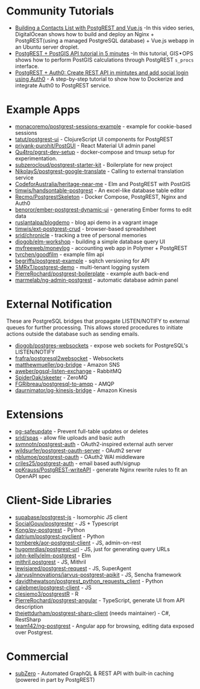 Community Tutorials
===================

-   [Building a Contacts List with PostgREST and
    Vue.js](https://www.youtube.com/playlist?list=PLseEp7p6EwibFjhfO6LhMx5_SFkVxt_gf)
    -In this video series, DigitalOcean shows how to build and deploy an
    Nginx + PostgREST(using a managed PostgreSQL database) + Vue.js
    webapp in an Ubuntu server droplet.
-   [PostgREST + PostGIS API tutorial in 5
    minutes](https://gis-ops.com/postgrest-postgis-api-tutorial-in-5-minutes)
    -In this tutorial, GIS • OPS shows how to perform PostGIS
    calculations through PostgREST `s_procs` interface.
-   [PostgREST + Auth0: Create REST API in mintutes and add social login
    using Auth0](https://samkhawase.com/blog/postgrest_introduction/) -
    A step-by-step tutorial to show how to Dockerize and integrate Auth0
    to PostgREST service.

Example Apps
============

-   [monacoremo/postgrest-sessions-example](https://github.com/monacoremo/postgrest-sessions-example) -
    example for cookie-based sessions
-   [tatut/postgrest-ui](https://github.com/tatut/postgrest-ui) -
    ClojureScript UI components for PostgREST
-   [priyank-purohit/PostGUI](https://github.com/priyank-purohit/PostGUI) -
    React Material UI admin panel
-   [Qu4tro/pgrst-dev-setup](https://github.com/Qu4tro/pgrst-dev-setup) -
    docker-compose and tmuxp setup for experimentation.
-   [subzerocloud/postgrest-starter-kit](https://github.com/subzerocloud/postgrest-starter-kit) -
    Boilerplate for new project
-   [NikolayS/postgrest-google-translate](https://github.com/NikolayS/postgrest-google-translate) -
    Calling to external translation service
-   [CodeforAustralia/heritage-near-me](https://github.com/CodeforAustralia/heritage-near-me) -
    Elm and PostgREST with PostGIS
-   [timwis/handsontable-postgrest](https://github.com/timwis/handsontable-postgrest) -
    An excel-like database table editor
-   [Recmo/PostgrestSkeleton](https://github.com/Recmo/PostgrestSkeleton) -
    Docker Compose, PostgREST, Nginx and Auth0
-   [benoror/ember-postgrest-dynamic-ui](https://github.com/benoror/ember-postgrest-dynamic-ui) -
    generating Ember forms to edit data
-   [ruslantalpa/blogdemo](https://github.com/ruslantalpa/blogdemo) -
    blog api demo in a vagrant image
-   [timwis/ext-postgrest-crud](https://github.com/timwis/ext-postgrest-crud) -
    browser-based spreadsheet
-   [srid/chronicle](https://github.com/srid/chronicle) - tracking a
    tree of personal memories
-   [diogob/elm-workshop](https://github.com/diogob/elm-workshop) -
    building a simple database query UI
-   [myfreeweb/moneylog](https://github.com/myfreeweb/moneylog) -
    accounting web app in Polymer + PostgREST
-   [tyrchen/goodfilm](https://github.com/tyrchen/goodfilm) - example
    film api
-   [begriffs/postgrest-example](https://github.com/begriffs/postgrest-example) -
    sqitch versioning for API
-   [SMRxT/postgrest-demo](https://github.com/SMRxT/postgrest-demo) -
    multi-tenant logging system
-   [PierreRochard/postgrest-boilerplate](https://github.com/PierreRochard/postgrest-boilerplate) -
    example auth back-end
-   [marmelab/ng-admin-postgrest](https://github.com/marmelab/ng-admin-postgrest) -
    automatic database admin panel

External Notification
=====================

These are PostgreSQL bridges that propagate LISTEN/NOTIFY to external
queues for further processing. This allows stored procedures to initiate
actions outside the database such as sending emails.

-   [diogob/postgres-websockets](https://github.com/diogob/postgres-websockets) -
    expose web sockets for PostgreSQL's LISTEN/NOTIFY
-   [frafra/postgresql2websocket](https://github.com/frafra/postgresql2websocket) -
    Websockets
-   [matthewmueller/pg-bridge](https://github.com/matthewmueller/pg-bridge) -
    Amazon SNS
-   [aweber/pgsql-listen-exchange](https://github.com/aweber/pgsql-listen-exchange) -
    RabbitMQ
-   [SpiderOak/skeeter](https://github.com/SpiderOak/skeeter) - ZeroMQ
-   [FGRibreau/postgresql-to-amqp](https://github.com/FGRibreau/postgresql-to-amqp) -
    AMQP
-   [daurnimator/pg-kinesis-bridge](https://github.com/daurnimator/pg-kinesis-bridge) -
    Amazon Kinesis

Extensions
==========

-   [pg-safeupdate](https://bitbucket.org/eradman/pg-safeupdate/) -
    Prevent full-table updates or deletes
-   [srid/spas](https://github.com/srid/spas) - allow file uploads and
    basic auth
-   [svmnotn/postgrest-auth](https://github.com/svmnotn/postgrest-auth) -
    OAuth2-inspired external auth server
-   [wildsurfer/postgrest-oauth-server](https://github.com/wildsurfer/postgrest-oauth-server) -
    OAuth2 server
-   [nblumoe/postgrest-oauth](https://github.com/nblumoe/postgrest-oauth) -
    OAuth2 WAI middleware
-   [criles25/postgrest-auth](https://github.com/criles25/postgrest-auth) -
    email based auth/signup
-   [ppKrauss/PostgREST-writeAPI](https://github.com/ppKrauss/PostgREST-writeAPI) -
    generate Nginx rewrite rules to fit an OpenAPI spec

Client-Side Libraries
=====================

-   [supabase/postgrest-js](https://github.com/supabase/postgrest-js) -
    Isomorphic JS client
-   [SocialGouv/postgrester](https://github.com/SocialGouv/postgrester) -
    JS + Typescript
-   [Kong/py-postgrest](https://github.com/Kong/py-postgrest) - Python
-   [datrium/postgrest-pyclient](https://github.com/datrium/postgrest-pyclient) -
    Python
-   [tomberek/aor-postgrest-client](https://github.com/tomberek/aor-postgrest-client) -
    JS, admin-on-rest
-   [hugomrdias/postgrest-url](https://github.com/hugomrdias/postgrest-url) -
    JS, just for generating query URLs
-   [john-kelly/elm-postgrest](https://github.com/john-kelly/elm-postgrest) -
    Elm
-   [mithril.postgrest](https://github.com/catarse/mithril.postgrest) -
    JS, Mithril
-   [lewisjared/postgrest-request](https://github.com/lewisjared/postgrest-request) -
    JS, SuperAgent
-   [JarvusInnovations/jarvus-postgrest-apikit](https://github.com/JarvusInnovations/jarvus-postgrest-apikit) -
    JS, Sencha framework
-   [davidthewatson/postgrest\_python\_requests\_client](https://github.com/davidthewatson/postgrest_python_requests_client) -
    Python
-   [calebmer/postgrest-client](https://github.com/calebmer/postgrest-client) -
    JS
-   [clesiemo3/postgrestR](https://github.com/clesiemo3/postgrestR) - R
-   [PierreRochard/postgrest-angular](https://github.com/PierreRochard/postgrest-angular) -
    TypeScript, generate UI from API description
-   [thejettdurham/postgrest-sharp-client](https://github.com/thejettdurham/postgrest-sharp-client)
    (needs maintainer) - C\#, RestSharp
-   [team142/ng-postgrest](https://github.com/team142/ng-postgrest) -
    Angular app for browsing, editing data exposed over Postgrest.

Commercial
==========

-   [subZero](https://subzero.cloud/) - Automated GraphQL & REST API
    with built-in caching (powered in part by PostgREST)
